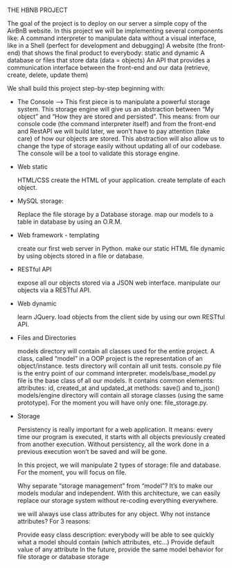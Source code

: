 THE HBNB PROJECT

The goal of the project is to deploy on our server a simple copy of the AirBnB website. In this project we will be implementing several components like:
A command interpreter to manipulate data without a visual interface, like in a Shell (perfect for development and debugging)
A website (the front-end) that shows the final product to everybody: static and dynamic
A database or files that store data (data = objects)
An API that provides a communication interface between the front-end and our data (retrieve, create, delete, update them)

We shall build this project step-by-step beginning with:

- The Console --> This first piece is to manipulate a powerful storage system. This storage engine will give us an abstraction between “My object” and “How they are stored and persisted”. This means: from our console code (the command interpreter itself) and from the front-end and RestAPI we will build later, we won’t have to pay attention (take care) of how our objects are stored.
  This abstraction will also allow us to change the type of storage easily without updating all of our codebase.
  The console will be a tool to validate this storage engine.

- Web static
  
  HTML/CSS
  create the HTML of your application.
  create template of each object.

- MySQL storage:
  
  Replace the file storage by a Database storage.
  map our models to a table in database by using an O.R.M.

- Web framework - templating
  
  create our first web server in Python.
  make our static HTML file dynamic by using objects stored in a file or database.

- RESTful API
  
  expose all our objects stored via a JSON web interface.
  manipulate our objects via a RESTful API.

- Web dynamic
  
  learn JQuery.
  load objects from the client side by using our own RESTful API.

- Files and Directories
  
  models directory will contain all classes used for the entire project. A class, called “model” in a OOP project is the representation     of an object/instance.
  tests directory will contain all unit tests.
  console.py file is the entry point of our command interpreter.
  models/base_model.py file is the base class of all our models. It contains common elements:
  attributes: id, created_at and updated_at
  methods: save() and to_json()
  models/engine directory will contain all storage classes (using the same prototype). For the moment you will have only one:
  file_storage.py.

- Storage
  
  Persistency is really important for a web application. It means: every time our program is executed, it starts with all objects           previously created from another execution. Without persistency, all the work done in a previous execution won’t be saved and will be      gone.

  In this project, we will manipulate 2 types of storage: file and database. For the moment, you will focus on file.

  Why separate “storage management” from “model”? It’s to make our models modular and independent. With this architecture, we can easily    replace our storage system without re-coding everything everywhere.

  we will always use class attributes for any object. Why not instance attributes? For 3 reasons:

  Provide easy class description: everybody will be able to see quickly what a model should contain (which attributes, etc…)
  Provide default value of any attribute
  In the future, provide the same model behavior for file storage or database storage
